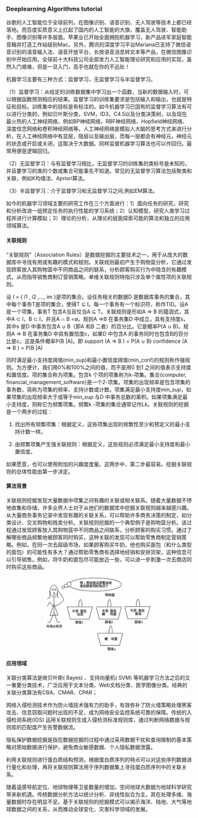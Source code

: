 ### Deeplearning Algorithms tutorial
谷歌的人工智能位于全球前列，在图像识别、语音识别、无人驾驶等技术上都已经落地。而百度实质意义上扛起了国内的人工智能的大旗，覆盖无人驾驶、智能助手、图像识别等许多层面。苹果业已开始全面拥抱机器学习，新产品进军家庭智能音箱并打造工作站级别Mac。另外，腾讯的深度学习平台Mariana已支持了微信语音识别的语音输入法、语音开放平台、长按语音消息转文本等产品，在微信图像识别中开始应用。全球前十大科技公司全部发力人工智能理论研究和应用的实现，虽然入门艰难，但是一旦入门，高手也就在你的不远处！

机器学习主要有三种方式：监督学习，无监督学习与半监督学习。

（1）监督学习：从给定的训练数据集中学习出一个函数，当新的数据输入时，可以根据函数预测相应的结果。监督学习的训练集要求是包括输入和输出，也就是特征和目标。训练集中的目标是有标注的。如今机器学习已固有的监督学习算法有可以进行分类的，例如贝叶斯分类，SVM，ID3，C4.5以及分类决策树，以及现在最火热的人工神经网络，例如BP神经网络，RBF神经网络，Hopfield神经网络、深度信念网络和卷积神经网络等。人工神经网络是模拟人大脑的思考方式来进行分析，在人工神经网络中有显层，隐层以及输出层，而每一层都会有神经元，神经元的状态或开启或关闭，这取决于大数据。同样监督机器学习算法也可以作回归，最常用便是逻辑回归。

（2）无监督学习：与有监督学习相比，无监督学习的训练集的类标号是未知的，并且要学习的类的个数或集合可能事先不知道。常见的无监督学习算法包括聚类和关联，例如K均值法、Apriori算法。

（3）半监督学习：介于监督学习和无监督学习之间,例如EM算法。

如今的机器学习领域主要的研究工作在三个方面进行：1）面向任务的研究，研究和分析改进一组预定任务的执行性能的学习系统；2）认知模型，研究人类学习过程并进行计算模拟；3）理论的分析，从理论的层面探索可能的算法和独立的应用领域算法。


#### 关联规则
“关联规则”（Association Rules）是数据挖掘的主要技术之一，用于从庞大的数据库中寻找有用或有趣的模式和规则。关联规则最初产生于购物篮分析，它通过发现顾客放入其购物篮中不同商品之间的联系，分析顾客购买行为中隐含的有趣模式，从而指导销售商制订营销策略。单维关联规则特指只涉及单个属性项的关联规则。

设 I = { i1 , i2 ,..., im }是项的集合。设任务相关的数据D 是数据库事务的集合，其中每个事务T是项的集合，使得T ⊆ I。每一个事务有一个标识符，称作TID。设A 是一个项集，事务T 包含A当且仅当A ⊆ T。关联规则是形如A ⇒ B 的蕴涵式，其中A ⊂ I，B ⊂ I，并且A ∩ B =∅。规则A ⇒B 在事务集D 中成立，具有支持度s，其中s 是D 中事务包含A ∪ B（即A 和B 二者）的百分比。它是概率P(A ∪ B)。规则A ⇒ B 在事务集D 中具有置信度c，如果D 中包含A 的事务同时也包含B的百分比是c。这是条件概率P(B |A)。即 support (A ⇒ B ) = P(A ∪ B) confidence (A ⇒ B ) = P(B |A)

同时满足最小支持度阈值(min_sup)和最小置信度阈值(min_conf)的规则称作强规则。为方便计，我们用0%和100%之间的值，而不是用0 到1 之间的值表示支持度和置信度。项的集合称为项集。包含k 个项的项集称为k-项集。集合{computer, financial_management_software}是一个2-项集。项集的出现频率是包含项集的事务数，简称为项集的频率、支持计数或计数。项集满足最小支持度min_sup，如果项集的出现频率大于或等于min_sup 与D 中事务总数的乘积。如果项集满足最小支持度，则称它为频繁项集。频繁k -项集的集合通常记作Lk。关联规则的挖掘是一个两步的过程：

1. 找出所有频繁项集：根据定义，这些项集出现的频繁性至少和预定义的最小支持计数一样。

2. 由频繁项集产生强关联规则：根据定义，这些规则必须满足最小支持度和最小置信度。

如果愿意，也可以使用附加的兴趣度度量。这两步中，第二步最容易。挖掘关联规则的总体性能由第一步决定。


#### 算法背景
关联规则挖掘发现大量数据中项集之间有趣的关联或相关联系。随着大量数据不停地收集和存储，许多业界人士对于从他们的数据库中挖掘关联规则越来越感兴趣。从大量商务事务记录中发现有趣的关联关系，可以帮助许多商务决策的制定，如分类设计、交叉购物和贱卖分析。关联规则挖掘的一个典型例子是购物篮分析。该过程通过发现顾客放入其购物篮中不同商品之间联系，分析顾客的购买习惯。通过了解哪些商品频繁地被顾客同时购买，这种关联的发现可以帮助零售商制定营销策略。例如，在同一次去超级市场，如果顾客购买牛奶，他也购买面包（和什么类型的面包）的可能性有多大？通过帮助零售商有选择地经销和安排货架，这种信息可以引导销售。例如，将牛奶和面包尽可能放近一些，可以进一步刺激一次去商店同时购买这些商品。
<p align="center">
<img width="300" align="center" src="../../images/120.jpg" />
</p>

#### 应用领域
关联分类算法是继贝叶斯( Bayes) 、支持向量机( SVM) 等机器学习方法之后的又一重要分类技术，广泛应用于文本分类、Web文档分类、医学图像分类。经典的关联分类算法有CBA、CMAR、CPAR；

网络入侵检测技术作为防火墙技术强有力的助手，有效弥补了防火墙策略处理黑客攻击、信息窃取问题时出现的不足，成为网络安全监控系统可靠的保障。传统的入侵检测系统(IDS) 运用关联规则生成入侵检测标准规则库，通过判断网络数据与规则库的匹配度产生告警数据流。

隐私保护数据挖掘是指在数据挖掘的过程中通过采用数据干扰和查询限制的基本策略对原始数据进行保护，避免商业敏感数据、个人隐私数据泄露。

利用关联规则进行蛋白质结构预测，根据蛋白质序列的特点可以对这些序列数据进行量化和处理，再将关联规则算法用于序列数据集上寻找蛋白质序列中的关联关系。

随着遥感导航定位、地球物理等卫星数量的增加，空间地球大数据为地球科学研究带来新机遇。传统数据分析方法以统计分析、非线性拟合为主，其在处理多维、海量数据时存在明显不足。基于关联规则的挖掘模式可以揭示海洋、陆地、大气等地球数据之间的关系，从而推动全球变化、灾害科学领域的发展。


